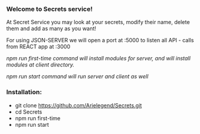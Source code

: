 ### Welcome to Secrets service!
At Secret Service you may look at your secrets, modify their name, delete them and add as many as you want!



For using JSON-SERVER we will open a port at :5000 to listen all API - calls from REACT app at :3000


*npm run first-time command will install modules for server, and will install modules at client directory.*

*npm run start command will run server and client as well*


### Installation:
- git clone https://github.com/Arielegend/Secrets.git
- cd Secrets
- npm run first-time
- npm run start 
